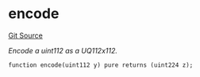 # encode
[Git Source](https://github.com/z0r0z/VZ/blob/5de7aedefa6cbedd22db6447d26ada8fcbe1d187/src/utils/Math.sol)

*Encode a uint112 as a UQ112x112.*


```solidity
function encode(uint112 y) pure returns (uint224 z);
```

